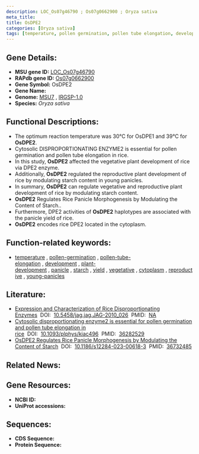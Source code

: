 ```yaml
---
description: LOC_Os07g46790 ; Os07g0662900 ; Oryza sativa
meta_title:
title: OsDPE2
categories: [Oryza sativa]
tags: [temperature, pollen germination, pollen tube elongation, development, plant development, panicle, starch, yield, vegetative, cytoplasm, reproductive, young panicles]
---
```


## Gene Details:
- **MSU gene ID:** [LOC_Os07g46790](http://rice.uga.edu/cgi-bin/ORF_infopage.cgi?orf=LOC_Os07g46790)  
- **RAPdb gene ID:** [Os07g0662900](https://rapdb.dna.affrc.go.jp/locus/?name=Os07g0662900)  
- **Gene Symbol:** OsDPE2
- **Gene Name:**
- **Genome:**  [MSU7](http://rice.uga.edu/)&nbsp;,&nbsp;[IRGSP-1.0](https://rapdb.dna.affrc.go.jp/download/irgsp1.html)
- **Species:** *Oryza sativa*

## Functional Descriptions:
   - The optimum reaction temperature was 30°C for OsDPE1 and 39°C for **OsDPE2**.
   - Cytosolic DISPROPORTIONATING ENZYME2 is essential for pollen germination and pollen tube elongation in rice.
   - In this study, **OsDPE2** affected the vegetative plant development of rice via DPE2 enzyme.
   - Additionally, **OsDPE2** regulated the reproductive plant development of rice by modulating starch content in young panicles.
   - In summary, **OsDPE2** can regulate vegetative and reproductive plant development of rice by modulating starch content.
   - **OsDPE2** Regulates Rice Panicle Morphogenesis by Modulating the Content of Starch..
   - Furthermore, DPE2 activities of **OsDPE2** haplotypes are associated with the panicle yield of rice.
   - **OsDPE2** encodes rice DPE2 located in the cytoplasm.

## Function-related keywords:
   - [temperature](/tags/temperature/)&nbsp;,&nbsp;[pollen-germination](/tags/pollen-germination/)&nbsp;,&nbsp;[pollen-tube-elongation](/tags/pollen-tube-elongation/)&nbsp;,&nbsp;[development](/tags/development/)&nbsp;,&nbsp;[plant-development](/tags/plant-development/)&nbsp;,&nbsp;[panicle](/tags/panicle/)&nbsp;,&nbsp;[starch](/tags/starch/)&nbsp;,&nbsp;[yield](/tags/yield/)&nbsp;,&nbsp;[vegetative](/tags/vegetative/)&nbsp;,&nbsp;[cytoplasm](/tags/cytoplasm/)&nbsp;,&nbsp;[reproductive](/tags/reproductive/)&nbsp;,&nbsp;[young-panicles](/tags/young-panicles/)

## Literature:
   - [Expression and Characterization of Rice Disproportionating Enzymes](https://www.doi.org/10.5458/jag.jag.JAG-2010_026)&nbsp;&nbsp;DOI:&nbsp;&nbsp;[10.5458/jag.jag.JAG-2010_026](https://www.doi.org/10.5458/jag.jag.JAG-2010_026)&nbsp;&nbsp;PMID:&nbsp;&nbsp;[NA](https://pubmed.ncbi.nlm.nih.gov/NA/)
   - [Cytosolic disproportionating enzyme2 is essential for pollen germination and pollen tube elongation in rice](https://www.doi.org/10.1093/plphys/kiac496)&nbsp;&nbsp;DOI:&nbsp;&nbsp;[10.1093/plphys/kiac496](https://www.doi.org/10.1093/plphys/kiac496)&nbsp;&nbsp;PMID:&nbsp;&nbsp;[36282529](https://pubmed.ncbi.nlm.nih.gov/36282529/)
   - [OsDPE2 Regulates Rice Panicle Morphogenesis by Modulating the Content of Starch](https://www.doi.org/10.1186/s12284-023-00618-3)&nbsp;&nbsp;DOI:&nbsp;&nbsp;[10.1186/s12284-023-00618-3](https://www.doi.org/10.1186/s12284-023-00618-3)&nbsp;&nbsp;PMID:&nbsp;&nbsp;[36732485](https://pubmed.ncbi.nlm.nih.gov/36732485/)

## Related News:

## Gene Resources:
- **NCBI ID:**  []()
- **UniProt accessions:** [](https://www.uniprot.org/uniprotkb//entry)

## Sequences:
- **CDS Sequence:**
- **Protein Sequence:**
